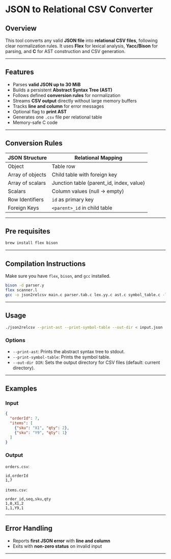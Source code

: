 # JSON to Relational CSV Converter

## Overview

This tool converts any valid **JSON file** into **relational CSV files**, following clear normalization rules. It uses **Flex** for lexical analysis, **Yacc/Bison** for parsing, and **C** for AST construction and CSV generation.

---

## Features

* Parses **valid JSON up to 30 MiB**
* Builds a persistent **Abstract Syntax Tree (AST)**
* Follows defined **conversion rules** for normalization
* Streams **CSV output** directly without large memory buffers
* Tracks **line and column** for error messages
* Optional flag to **print AST**
* Generates one `.csv` file per relational table
* Memory-safe C code

---

## Conversion Rules

| JSON Structure   | Relational Mapping                        |
| ---------------- | ----------------------------------------- |
| Object           | Table row                                 |
| Array of objects | Child table with foreign key              |
| Array of scalars | Junction table (parent\_id, index, value) |
| Scalars          | Column values (null → empty)              |
| Row Identifiers  | `id` as primary key                       |
| Foreign Keys     | `<parent>_id` in child table              |

---

## Pre requisites
```sh
brew install flex bison
```

---

## Compilation Instructions

Make sure you have `flex`, `bison`, and `gcc` installed.

```bash
bison -d parser.y
flex scanner.l
gcc -o json2relcsv main.c parser.tab.c lex.yy.c ast.c symbol_table.c -ly -ll
```

---

## Usage

```bash
./json2relcsv --print-ast --print-symbol-table --out-dir < input.json 
```

### Options

* `--print-ast`: Prints the abstract syntax tree to stdout.
* `--print-symbol-table`: Prints the symbol table.
* `--out-dir DIR`: Sets the output directory for CSV files (default: current directory).

---

## Examples

### Input

```json
{
  "orderId": 7,
  "items": [
    {"sku": "X1", "qty": 2},
    {"sku": "Y9", "qty": 1}
  ]
}
```

### Output

`orders.csv`:

```
id,orderId
1,7
```

`items.csv`:

```
order_id,seq,sku,qty
1,0,X1,2
1,1,Y9,1
```

---

## Error Handling

* Reports **first JSON error** with **line and column**
* Exits with **non-zero status** on invalid input

---



